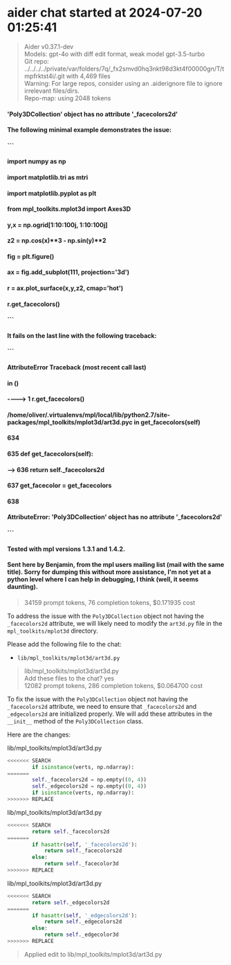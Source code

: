 
# aider chat started at 2024-07-20 01:25:41

> Aider v0.37.1-dev  
> Models: gpt-4o with diff edit format, weak model gpt-3.5-turbo  
> Git repo: ../../../../private/var/folders/7q/_fx2smvd0hq3nkt98d3kt4f00000gn/T/tmpfrktst4i/.git with 4,469 files  
> Warning: For large repos, consider using an .aiderignore file to ignore irrelevant files/dirs.  
> Repo-map: using 2048 tokens  

#### 'Poly3DCollection' object has no attribute '_facecolors2d'  
#### The following minimal example demonstrates the issue:  
####   
#### ```  
#### import numpy as np  
#### import matplotlib.tri as mtri  
#### import matplotlib.pyplot as plt  
#### from mpl_toolkits.mplot3d import Axes3D  
####   
#### y,x = np.ogrid[1:10:100j, 1:10:100j]  
#### z2 = np.cos(x)**3 - np.sin(y)**2  
#### fig = plt.figure()  
#### ax = fig.add_subplot(111, projection='3d')  
#### r = ax.plot_surface(x,y,z2, cmap='hot')  
#### r.get_facecolors()  
#### ```  
####   
#### It fails on the last line with the following traceback:  
####   
#### ```  
#### AttributeError                            Traceback (most recent call last)  
#### <ipython-input-13-de0f41d662cd> in <module>()  
#### ----> 1 r.get_facecolors()  
####   
#### /home/oliver/.virtualenvs/mpl/local/lib/python2.7/site-packages/mpl_toolkits/mplot3d/art3d.pyc in get_facecolors(self)  
####     634  
####     635     def get_facecolors(self):  
#### --> 636         return self._facecolors2d  
####     637     get_facecolor = get_facecolors  
####     638  
####   
#### AttributeError: 'Poly3DCollection' object has no attribute '_facecolors2d'  
#### ```  
####   
#### Tested with mpl versions 1.3.1 and 1.4.2.  
####   
#### Sent here by Benjamin, from the mpl users mailing list (mail with the same title). Sorry for dumping this without more assistance, I'm not yet at a python level where I can help in debugging, I think (well, it seems daunting).  
####  
> 34159 prompt tokens, 76 completion tokens, $0.171935 cost  

To address the issue with the `Poly3DCollection` object not having the `_facecolors2d` attribute, we will likely need to modify the `art3d.py` file in the `mpl_toolkits/mplot3d` directory.

Please add the following file to the chat:
- `lib/mpl_toolkits/mplot3d/art3d.py`

> lib/mpl_toolkits/mplot3d/art3d.py  
> Add these files to the chat? yes  
> 12082 prompt tokens, 286 completion tokens, $0.064700 cost  

To fix the issue with the `Poly3DCollection` object not having the `_facecolors2d` attribute, we need to ensure that `_facecolors2d` and `_edgecolors2d` are initialized properly. We will add these attributes in the `__init__` method of the `Poly3DCollection` class.

Here are the changes:

lib/mpl_toolkits/mplot3d/art3d.py
```python
<<<<<<< SEARCH
        if isinstance(verts, np.ndarray):
=======
        self._facecolors2d = np.empty((0, 4))
        self._edgecolors2d = np.empty((0, 4))
        if isinstance(verts, np.ndarray):
>>>>>>> REPLACE
```

lib/mpl_toolkits/mplot3d/art3d.py
```python
<<<<<<< SEARCH
        return self._facecolors2d
=======
        if hasattr(self, '_facecolors2d'):
            return self._facecolors2d
        else:
            return self._facecolor3d
>>>>>>> REPLACE
```

lib/mpl_toolkits/mplot3d/art3d.py
```python
<<<<<<< SEARCH
        return self._edgecolors2d
=======
        if hasattr(self, '_edgecolors2d'):
            return self._edgecolors2d
        else:
            return self._edgecolor3d
>>>>>>> REPLACE
```

> Applied edit to lib/mpl_toolkits/mplot3d/art3d.py  

